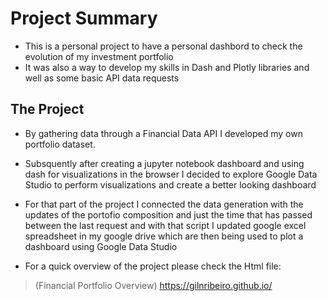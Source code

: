 # Project Summary
- This is a personal project to have a personal dashbord to check the evolution of my investment portfolio
- It was also a way to develop my skills in Dash and Plotly libraries and well as some basic API data requests

## The Project
- By gathering data through a Financial Data API I developed my own portfolio dataset.
- Subsquently after creating a jupyter notebook dashboard and using dash for visualizations in the browser I decided to explore Google Data Studio to perform visualizations and create a better looking dashboard
- For that part of the project I connected the data generation with the updates of the portofio composition and just the time that has passed between the last request and with that script I updated google excel spreadsheet in my google drive which are then being used to plot a dashboard using Google Data Studio

- For a quick overview of the project please check the Html file:
> (Financial Portfolio Overview) https://gilnribeiro.github.io/
